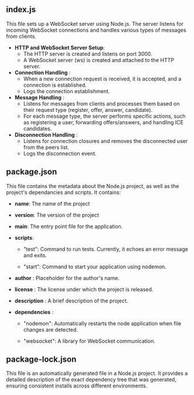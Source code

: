 ## index.js 
This file sets up a WebSocket server using Node.js. The server listens for incoming WebSocket connections and handles various types of messages from clients.

- **HTTP and WebSocket Server Setup**:
    - The HTTP server is created and listens on port 3000.
    - A WebSocket server (ws) is created and attached to the HTTP server.
- **Connection Handling** :
    - When a new connection request is received, it is accepted, and a connection is established.
    - Logs the connection establishment.
- **Message Handling** :
    - Listens for messages from clients and processes them based on their request type (register, offer, answer, candidate).
    - For each message type, the server performs specific actions, such as registering a user, forwarding offers/answers, and handling ICE candidates.
- **Disconnection Handling** :
    - Listens for connection closures and removes the disconnected user from the peers list.
    - Logs the disconnection event.

## package.json
This file contains the metadata about the Node.js project, as well as the project's dependancies and scripts.
It contains:
- **name**: The name of the project
- **version**: The version of the project
- **main**: The entry point file for the application.
- **scripts**: 
    - "test": Command to run tests. Currently, it echoes an error message and exits.

    - "start": Command to start your application using nodemon.

- **author** : Placeholder for the author's name.
- **license** : The license under which the project is released.
- **description** : A brief description of the project.
- **dependencies** : 
    - "nodemon": Automatically restarts the node application when file changes are detected.

    - "websocket": A library for WebSocket communication.

## package-lock.json
This file is an automatically generated file in a Node.js project. It provides a detailed description of the exact dependency tree that was generated, ensuring consistent installs across different environments.
